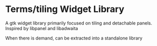 # Terms/tiling Widget Library

A gtk widget library primarily focused on tiling and detachable panels.
Inspired by libpanel and libadwaita

When there is demand, can be extracted into a standalone library
